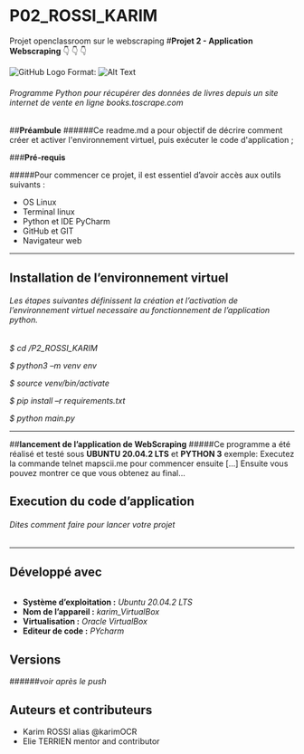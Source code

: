 # P02_ROSSI_KARIM
Projet openclassroom sur le webscraping
#**Projet 2 - Application Webscraping**
:point_down:    :point_down:    :point_down:

![GitHub Logo](/openclassroom/projet2/scraping_website_screenshot.png)
Format: ![Alt Text](url)

###### Programme Python pour récupérer des données de livres depuis un site internet de vente en ligne books.toscrape.com
##**Préambule**
######Ce readme.md a pour objectif de décrire comment créer et activer l'environnement virtuel, puis exécuter le code d'application ;

###**Pré-requis**

#####Pour commencer ce projet, il est essentiel d’avoir accès aux outils suivants :

- OS Linux
- Terminal linux
- Python et IDE PyCharm
- GitHub et GIT
- Navigateur web

***
## **Installation de l’environnement virtuel**
###### Les étapes suivantes définissent la création et l’activation de l’environnement virtuel necessaire au fonctionnement de l’application python.

_$ cd /P2_ROSSI_KARIM_

_$ python3 –m venv env_

_$ source venv/bin/activate_

_$ pip install –r requirements.txt_

_$ python main.py_
***
##**lancement de l’application de WebScraping**
#####Ce programme a été réalisé et testé sous __UBUNTU 20.04.2 LTS__ et __PYTHON 3__
exemple: Executez la commande telnet mapscii.me pour commencer ensuite [...]
Ensuite vous pouvez montrer ce que vous obtenez au final...
## **Execution du code d’application**
###### Dites comment faire pour lancer votre projet
***
## Développé avec
######
* __Système d’exploitation :__ _Ubuntu 20.04.2 LTS_
* __Nom de l’appareil :__ _karim_VirtualBox_
* __Virtualisation :__ _Oracle VirtualBox_
* __Editeur de code :__ _PYcharm_
## Versions
######*voir après le push*
## Auteurs et contributeurs
* Karim ROSSI alias @karimOCR
* Elie TERRIEN mentor and contributor

